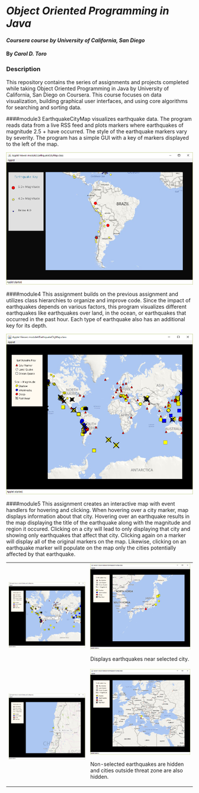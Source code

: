 # _Object Oriented Programming in Java_

#### _Coursera course by University of California, San Diego_

#### By _Carol D. Toro_

### Description

This repository contains the series of assignments and projects completed while taking Object Oriented Programming in Java
by University of California, San Diego on Coursera. This course focuses on data visualization, building graphical user interfaces, and using core algorithms for searching and sorting data.

####module3
EarthquakeCityMap visualizes earthquake data. The program reads data from a live RSS feed and plots markers where earthquakes of magnitude 2.5 + have occurred. The style of the earthquake markers vary by severity. The program has a simple GUI with a key of markers displayed to the left of the map.
<p><img alt="module3 program" src="screenshots/eqCityMap2.png" width="600"></p>


####module4
This assignment builds on the previous assignment and utilizes class hierarchies to organize and improve code. Since the impact of earthquakes depends on various factors, this program visualizes different earthquakes like earthquakes over land, in the ocean, or earthquakes that occurred in the past hour. Each type of earthquake also has an additional key for its depth. 
<p><img alt="module4 program" src="screenshots/mod4_eqCityMap.png" width="600"></p>


####module5
This assignment creates an interactive map with event handlers for hovering and clicking. When hovering over a city marker, map displays information about that city. Hovering over an earthquake results in the map displaying the title of the earthquake along with the magnitude and region it occured. Clicking on a city will lead to only displaying that city and showing only earthquakes that affect that city. Clicking again on a marker will display all of the original markers on the map. Likewise, clicking on an earthquake marker will populate on the map only the cities potentially affected by that earthquake.
<table>
<tr>
	<td>
		<img alt="Hover over city marker" src="screenshots/mod5_city_hover.png" width="400">
	</td>
	<td>
		<img alt="Select city on map" src="screenshots/mod5_city_select.png" width="400">
		<p>Displays earthquakes near selected city.</p>
	</td>
</tr>
<tr>
	<td>
		<img src="screenshots/mod5_eq_select_hover.png" alt="Select earthquake and hover over marker">
	</td>
	<td>
		<img src="screenshots/mod5_eq_select.png" alt="non-selected earthquakes are hidden">
		<p>Non-selected earthquakes are hidden and cities outside threat zone are also hidden.</p>
	</td>
</tr>
<!-- ## Setup/Installation Requirements

* _This is a great place_
* _to list setup instructions_
* _in a simple_
* _easy-to-understand_
* _format_

_{Leave nothing to chance! You want it to be easy for potential users, employers and collaborators to run your app. Do I need to run a server? How should I set up my databases? Is there other code this app depends on?}_

## Known Bugs

_{Are there issues that have not yet been resolved that you want to let users know you know?  Outline any issues that would impact use of your application.  Share any workarounds that are in place. }_

## Support and contact details

_{Let people know what to do if they run into any issues or have questions, ideas or concerns.  Encourage them to contact you or make a contribution to the code.}_ -->

## Technologies Used

Java, UnfoldingMap, Processing 

### License

All rights reserved. Please do not use this to plagiarize assignments.

